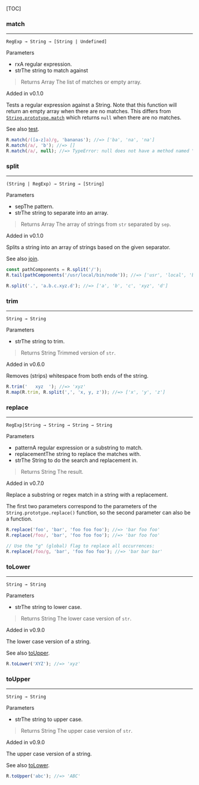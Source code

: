 [TOC]

### match

-------------------------------------------------------------------------------------------------------------

`RegExp → String → [String | Undefined]`

Parameters

*   rxA regular expression.
*   strThe string to match against

> Returns Array The list of matches or empty array.

Added in v0.1.0

Tests a regular expression against a String. Note that this function will return an empty array when there are no matches. This differs from [`String.prototype.match`](https://developer.mozilla.org/en-US/docs/Web/JavaScript/Reference/Global_Objects/String/match) which returns `null` when there are no matches.

See also [test](#test).

```js
R.match(/([a-z]a)/g, 'bananas'); //=> ['ba', 'na', 'na']
R.match(/a/, 'b'); //=> []
R.match(/a/, null); //=> TypeError: null does not have a method named "match"
```

### split

---

`(String | RegExp) → String → [String]`

Parameters

*   sepThe pattern.
*   strThe string to separate into an array.

> Returns Array The array of strings from `str` separated by `sep`.

Added in v0.1.0

Splits a string into an array of strings based on the given separator.

See also [join](#join).

```js
const pathComponents = R.split('/');
R.tail(pathComponents('/usr/local/bin/node')); //=> ['usr', 'local', 'bin', 'node']

R.split('.', 'a.b.c.xyz.d'); //=> ['a', 'b', 'c', 'xyz', 'd']
```

### trim

---

`String → String`

Parameters

*   strThe string to trim.

> Returns String Trimmed version of `str`.

Added in v0.6.0

Removes (strips) whitespace from both ends of the string.

```js
R.trim('   xyz  '); //=> 'xyz'
R.map(R.trim, R.split(',', 'x, y, z')); //=> ['x', 'y', 'z']
```

### replace

---

`RegExp|String → String → String → String`

Parameters

*   patternA regular expression or a substring to match.
*   replacementThe string to replace the matches with.
*   strThe String to do the search and replacement in.

> Returns String The result.

Added in v0.7.0

Replace a substring or regex match in a string with a replacement.

The first two parameters correspond to the parameters of the `String.prototype.replace()` function, so the second parameter can also be a function.

```js
R.replace('foo', 'bar', 'foo foo foo'); //=> 'bar foo foo'
R.replace(/foo/, 'bar', 'foo foo foo'); //=> 'bar foo foo'

// Use the "g" (global) flag to replace all occurrences:
R.replace(/foo/g, 'bar', 'foo foo foo'); //=> 'bar bar bar'
```

### toLower

---

`String → String`

Parameters

*   strThe string to lower case.

> Returns String The lower case version of `str`.

Added in v0.9.0

The lower case version of a string.

See also [toUpper](#toUpper).

```js
R.toLower('XYZ'); //=> 'xyz'
```

### toUpper

---

`String → String`

Parameters

*   strThe string to upper case.

> Returns String The upper case version of `str`.

Added in v0.9.0

The upper case version of a string.

See also [toLower](#toLower).

```js
R.toUpper('abc'); //=> 'ABC'
```
